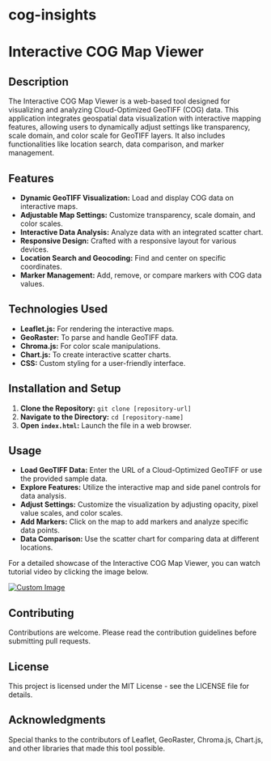 # cog-insights
# Interactive COG Map Viewer

## Description
The Interactive COG Map Viewer is a web-based tool designed for visualizing and analyzing Cloud-Optimized GeoTIFF (COG) data. This application integrates geospatial data visualization with interactive mapping features, allowing users to dynamically adjust settings like transparency, scale domain, and color scale for GeoTIFF layers. It also includes functionalities like location search, data comparison, and marker management.

## Features
- **Dynamic GeoTIFF Visualization:** Load and display COG data on interactive maps.
- **Adjustable Map Settings:** Customize transparency, scale domain, and color scales.
- **Interactive Data Analysis:** Analyze data with an integrated scatter chart.
- **Responsive Design:** Crafted with a responsive layout for various devices.
- **Location Search and Geocoding:** Find and center on specific coordinates.
- **Marker Management:** Add, remove, or compare markers with COG data values.

## Technologies Used
- **Leaflet.js:** For rendering the interactive maps.
- **GeoRaster:** To parse and handle GeoTIFF data.
- **Chroma.js:** For color scale manipulations.
- **Chart.js:** To create interactive scatter charts.
- **CSS:** Custom styling for a user-friendly interface.

## Installation and Setup
1. **Clone the Repository:** `git clone [repository-url]`
2. **Navigate to the Directory:** `cd [repository-name]`
3. **Open `index.html`:** Launch the file in a web browser.

## Usage
- **Load GeoTIFF Data:** Enter the URL of a Cloud-Optimized GeoTIFF or use the provided sample data.
- **Explore Features:** Utilize the interactive map and side panel controls for data analysis.
- **Adjust Settings:** Customize the visualization by adjusting opacity, pixel value scales, and color scales.
- **Add Markers:** Click on the map to add markers and analyze specific data points.
- **Data Comparison:** Use the scatter chart for comparing data at different locations.

For a detailed showcase of the Interactive COG Map Viewer, you can watch tutorial video by clicking the image below.

[![Custom Image](https://github.com/sanozmen/cog-insights/assets/9783642/31c487f1-7efb-47d9-82a1-a3d65eac59c1)](https://www.youtube.com/watch?v=xfNV8AmWASY)

## Contributing
Contributions are welcome. Please read the contribution guidelines before submitting pull requests.

## License
This project is licensed under the MIT License - see the LICENSE file for details.

## Acknowledgments
Special thanks to the contributors of Leaflet, GeoRaster, Chroma.js, Chart.js, and other libraries that made this tool possible.




